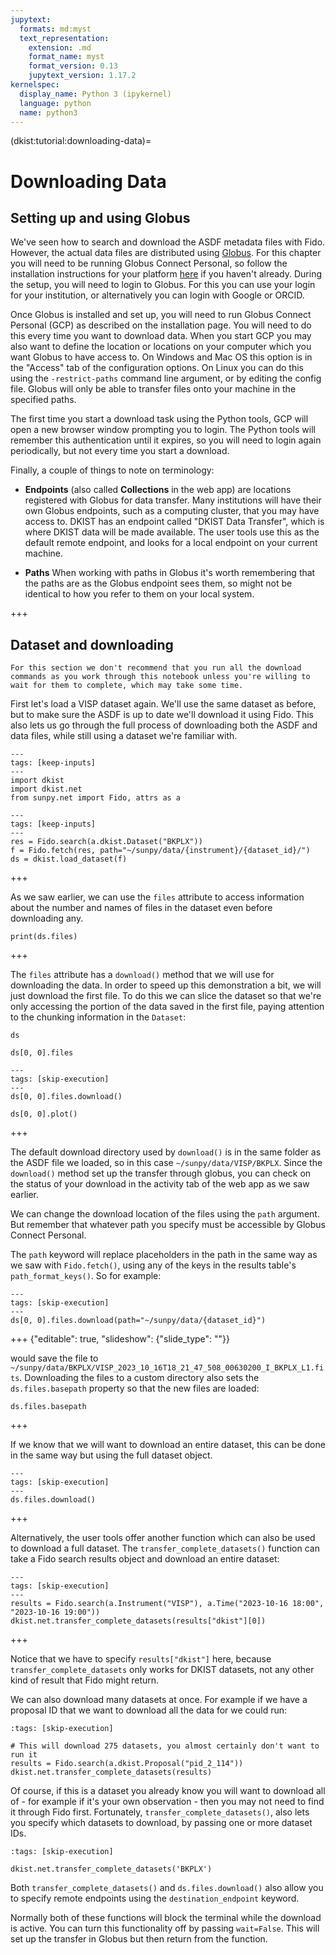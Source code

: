 ```yaml
---
jupytext:
  formats: md:myst
  text_representation:
    extension: .md
    format_name: myst
    format_version: 0.13
    jupytext_version: 1.17.2
kernelspec:
  display_name: Python 3 (ipykernel)
  language: python
  name: python3
---
```


(dkist:tutorial:downloading-data)=
# Downloading Data

## Setting up and using Globus

We've seen how to search and download the ASDF metadata files with Fido.
However, the actual data files are distributed using [Globus](https://www.globus.org/data-transfer).
For this chapter you will need to be running Globus Connect Personal, so follow the installation instructions for your platform [here](https://www.globus.org/globus-connect-personal) if you haven't already.
During the setup, you will need to login to Globus.
For this you can use your login for your institution, or alternatively you can login with Google or ORCID.

Once Globus is installed and set up, you will need to run Globus Connect Personal (GCP) as described on the installation page.
You will need to do this every time you want to download data.
When you start GCP you may also want to define the location or locations on your computer which you want Globus to have access to.
On Windows and Mac OS this option is in the "Access" tab of the configuration options.
On Linux you can do this using the `-restrict-paths` command line argument, or by editing the config file.
Globus will only be able to transfer files onto your machine in the specified paths.

The first time you start a download task using the Python tools, GCP will open a new browser window prompting you to login.
The Python tools will remember this authentication until it expires, so you will need to login again periodically, but not every time you start a download.

Finally, a couple of things to note on terminology:

- **Endpoints** (also called **Collections** in the web app) are locations registered with Globus for data transfer.
Many institutions will have their own Globus endpoints, such as a computing cluster, that you may have access to.
DKIST has an endpoint called "DKIST Data Transfer", which is where DKIST data will be made available.
The user tools use this as the default remote endpoint, and looks for a local endpoint on your current machine.

- **Paths** When working with paths in Globus it's worth remembering that the paths are as the Globus endpoint sees them, so might not be identical to how you refer to them on your local system.

+++

## Dataset and downloading

```{note}
For this section we don't recommend that you run all the download commands as you work through this notebook unless you're willing to wait for them to complete, which may take some time.
```

First let's load a VISP dataset again.
We'll use the same dataset as before, but to make sure the ASDF is up to date we'll download it using Fido.
This also lets us go through the full process of downloading both the ASDF and data files, while still using a dataset we're familiar with.

```{code-cell} ipython3
---
tags: [keep-inputs]
---
import dkist
import dkist.net
from sunpy.net import Fido, attrs as a
```

```{code-cell} ipython3
---
tags: [keep-inputs]
---
res = Fido.search(a.dkist.Dataset("BKPLX"))
f = Fido.fetch(res, path="~/sunpy/data/{instrument}/{dataset_id}/")
ds = dkist.load_dataset(f)
```

+++

As we saw earlier, we can use the `files` attribute to access information about the number and names of files in the dataset even before downloading any.

```{code-cell} ipython3
print(ds.files)
```

+++

The `files` attribute has a `download()` method that we will use for downloading the data.
In order to speed up this demonstration a bit, we will just download the first file.
To do this we can slice the dataset so that we're only accessing the portion of the data saved in the first file, paying attention to the chunking information in the `Dataset`:

```{code-cell} ipython3
ds
```

```{code-cell} ipython3
ds[0, 0].files
```

```{code-cell} ipython3
---
tags: [skip-execution]
---
ds[0, 0].files.download()
```

```{code-cell} ipython3
ds[0, 0].plot()
```

+++

The default download directory used by `download()` is in the same folder as the ASDF file we loaded, so in this case `~/sunpy/data/VISP/BKPLX`.
Since the `download()` method set up the transfer through globus, you can check on the status of your download in the activity tab of the web app as we saw earlier.

We can change the download location of the files using the `path` argument.
But remember that whatever path you specify must be accessible by Globus Connect Personal.

The `path` keyword will replace placeholders in the path in the same way as we saw with `Fido.fetch()`, using any of the keys in the results table's `path_format_keys()`.
So for example:

```{code-cell} ipython3
---
tags: [skip-execution]
---
ds[0, 0].files.download(path="~/sunpy/data/{dataset_id}")
```

+++ {"editable": true, "slideshow": {"slide_type": ""}}

would save the file to `~/sunpy/data/BKPLX/VISP_2023_10_16T18_21_47_508_00630200_I_BKPLX_L1.fits`.
Downloading the files to a custom directory also sets the ``ds.files.basepath`` property so that the new files are loaded:

```{code-cell} ipython3
ds.files.basepath
```

+++

If we know that we will want to download an entire dataset, this can be done in the same way but using the full dataset object.

```{code-cell} ipython3
---
tags: [skip-execution]
---
ds.files.download()
```

+++

Alternatively, the user tools offer another function which can also be used to download a full dataset.
The `transfer_complete_datasets()` function can take a Fido search results object and download an entire dataset:

```{code-cell} ipython3
---
tags: [skip-execution]
---
results = Fido.search(a.Instrument("VISP"), a.Time("2023-10-16 18:00", "2023-10-16 19:00"))
dkist.net.transfer_complete_datasets(results["dkist"][0])
```

+++

Notice that we have to specify `results["dkist"]` here, because `transfer_complete_datasets` only works for DKIST datasets, not any other kind of result that Fido might return.

We can also download many datasets at once.
For example if we have a proposal ID that we want to download all the data for we could run:

```{code-cell} ipython3
:tags: [skip-execution]

# This will download 275 datasets, you almost certainly don't want to run it
results = Fido.search(a.dkist.Proposal("pid_2_114"))
dkist.net.transfer_complete_datasets(results)
```

Of course, if this is a dataset you already know you will want to download all of - for example if it's your own observation - then you may not need to find it through Fido first.
Fortunately, `transfer_complete_datasets()`, also lets you specify which datasets to download, by passing one or more dataset IDs.

```{code-cell} ipython3
:tags: [skip-execution]

dkist.net.transfer_complete_datasets('BKPLX')
```

Both `transfer_complete_datasets()` and `ds.files.download()` also allow you to specify remote endpoints using the `destination_endpoint` keyword.

Normally both of these functions will block the terminal while the download is active.
You can turn this functionality off by passing `wait=False`.
This will set up the transfer in Globus but then return from the function.
